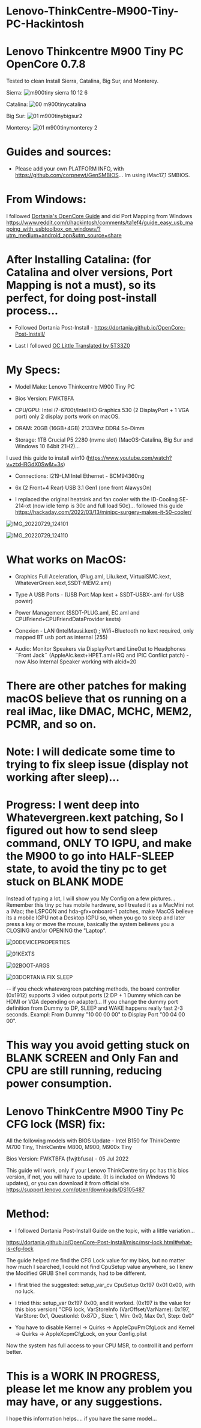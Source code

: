# Lenovo-ThinkCentre-M900-Tiny-PC-Hackintosh

# Lenovo Thinkcentre M900 Tiny PC OpenCore 0.7.8

 

Tested to clean Install Sierra, Catalina, Big Sur, and Monterey.

Sierra:
![m900tiny sierra 10 12 6](https://user-images.githubusercontent.com/74636450/181305352-69758405-f766-45f1-9ee1-d86e106ebb25.png)

Catalina:
![00 m900tinycatalina](https://user-images.githubusercontent.com/74636450/180625322-7ae9e0b4-417d-449e-a2ec-f17248c5d5e6.png)

Big Sur:
![01 m900tinybigsur2](https://user-images.githubusercontent.com/74636450/180625420-b50c4ef7-e666-4592-85dc-3fc29d6b20ee.png)

Monterey:
![01 m900tinymonterey 2](https://user-images.githubusercontent.com/74636450/180625421-6e476b95-a6d4-4b6a-b095-0a5a4e715df6.png)



# Guides and sources:

- Please add your own PLATFORM INFO, with https://github.com/corpnewt/GenSMBIOS... Im using iMac17,1 SMBIOS. 

# From Windows:

I followed [Dortania's OpenCore Guide](https://dortania.github.io/)
 and did Port Mapping from Windows https://www.reddit.com/r/hackintosh/comments/ta1ef4/guide_easy_usb_mapping_with_usbtoolbox_on_windows/?utm_medium=android_app&utm_source=share 

# After Installing Catalina: (for Catalina and olver versions, Port Mapping is not a must), so its perfect, for doing post-install process...

- Followed Dortania Post-Install - https://dortania.github.io/OpenCore-Post-Install/

- Last I followed [OC Little Translated by 5T33Z0](https://github.com/5T33Z0/OC-Little-Translated)


# My Specs:

- Model Make: Lenovo Thinkcentre M900 Tiny PC

- Bios Version: FWKTBFA

- CPU/GPU: Intel i7-6700t/Intel HD Graphics 530 (2 DisplayPort + 1 VGA port) only 2 display ports work on macOS.

- DRAM: 20GB (16GB+4GB) 2133Mhz DDR4 So-Dimm

- Storage: 1TB Crucial P5 2280 (nvme slot) (MacOS-Catalina, Big Sur and Windows 10 64bit 21H2)... 

I used this guide to install win10 (https://www.youtube.com/watch?v=ztxHRGdX0Sw&t=3s)

- Connections: I219-LM Intel Ethernet - BCM94360ng 

- 6x (2 Front+4 Rear) USB 3.1 Gen1 (one front AlawysOn)

- I replaced the original heatsink and fan cooler with the ID-Cooling SE-214-xt (now idle temp is 30c and full load 50c)... 
followed this guide https://hackaday.com/2022/03/13/minipc-surgery-makes-it-50-cooler/ 

![IMG_20220729_124101](https://user-images.githubusercontent.com/74636450/181805961-205c3e1d-2103-4231-8079-558d8e1e3f89.jpg)

![IMG_20220729_124110](https://user-images.githubusercontent.com/74636450/181806073-6989820d-7fc6-4a4d-b015-cceb123fac7a.jpg)


# What works on MacOS:


- Graphics Full Aceleration, (Plug.aml, Lilu.kext, VirtualSMC.kext, WhateverGreen.kext,SSDT-MEM2.aml)

- Type A USB Ports - (USB Port Map kext + SSDT-USBX-.aml-for USB power)

- Power Management (SSDT-PLUG.aml, EC.aml and CPUFriend+CPUFriendDataProvider kexts)

- Conexion - LAN (IntelMausi.kext) ; Wifi+Bluetooth no kext required, only mapped BT usb port as internal (255)

- Audio: Monitor Speakers via DisplayPort and LineOut to Headphones ¨Front Jack¨ (AppleAlc.kext+HPET.aml+IRQ and IPIC Conflict patch) - now Also Internal Speaker working with alcid=20


# There are other patches for making macOS believe that os running on a real iMac, like DMAC, MCHC, MEM2, PCMR, and so on.


# Note: I will dedicate some time to trying to fix sleep issue (display not working after sleep)...

# Progress: I went deep into Whatevergreen.kext patching, So I figured out how to send sleep command, ONLY TO IGPU, and make the M900 to go into HALF-SLEEP state, to avoid the tiny pc to get stuck on BLANK MODE
Instead of typing a lot, I will show you My Config on a few pictures... Remember this tiny pc has mobile hardware, so I treated it as a MacMini not a iMac; the LSPCON and hda-gfx=onboard-1 patches, make MacOS believe its a mobile IGPU not a Desktop IGPU
so, when you go to sleep and later press a key or move the mouse, basically the system believes you a CLOSING and/or OPENING the "Laptop".

![00DEVICEPROPERTIES](https://user-images.githubusercontent.com/74636450/181666524-5afc44bc-bddc-411e-a4d5-0bc75f35e26f.png)

![01KEXTS](https://user-images.githubusercontent.com/74636450/181666527-f5951e4d-2df3-4f53-8ca1-bee4b3d78b51.png)

![02BOOT-ARGS](https://user-images.githubusercontent.com/74636450/181666534-a63a1115-1834-4aad-8e52-6f5334ed3e81.png)

![03DORTANIA FIX SLEEP](https://user-images.githubusercontent.com/74636450/181666540-fc3606db-43f1-499d-9d87-05111e72a2b7.png)

-- if you check whatevergreen patching methods, the board controller (0x1912) supports 3 video output ports (2 DP + 1 Dummy which can be HDMI or VGA depending on adapter)... If you change the dummy port definition from Dummy to DP, SLEEP and WAKE happens really fast 2-3 seconds.
Exampl: From Dummy "10 00 00 00" to Display Port "00 04 00 00".

# This way you avoid getting stuck on BLANK SCREEN and Only Fan and CPU are still running, reducing power consumption.



# Lenovo ThinkCentre M900 Tiny Pc CFG lock (MSR) fix:

All the following models with BIOS Update - Intel B150 for ThinkCentre M700 Tiny, ThinkCentre M800, M900, M900x Tiny

Bios Version: FWKTBFA (fwjtbfusa) - 05 Jul 2022

This guide will work, only if your Lenovo ThinkCentre tiny pc has this bios version, if not, you will have to update. (It is included on Windows 10 updates), or you can download it from official site.
https://support.lenovo.com/pt/en/downloads/DS105487

# Method: 
- I followed Dortania Post-Install Guide on the topic, with a little variation...

https://dortania.github.io/OpenCore-Post-Install/misc/msr-lock.html#what-is-cfg-lock

The guide helped me find the CFG Lock value for my bios, but no matter how much I searched, I could not find CpuSetup value anywhere, so I knew the Modified GRUB Shell commands, had to be different.

- I first tried the suggested: setup_var_cv CpuSetup 0x197 0x01 0x00, with no luck.

- I tried this: setup_var 0x197 0x00, and it worked. (0x197 is the value for this bios version)
"CFG lock, VarStoreInfo (VarOffset/VarName): 0x197, VarStore: 0x1, QuestionId: 0x87D , Size: 1, Min: 0x0, Max 0x1, Step: 0x0"

- You have to disable Kernel -> Quirks -> AppleCpuPmCfgLock and Kernel -> Quirks -> AppleXcpmCfgLock, on your Config.plist

Now the system has full access to your CPU MSR, to controll it and perform better.



# This is a WORK IN PROGRESS, please let me know any problem you may have, or any suggestions.



I hope this information helps.... if you have the same model...
